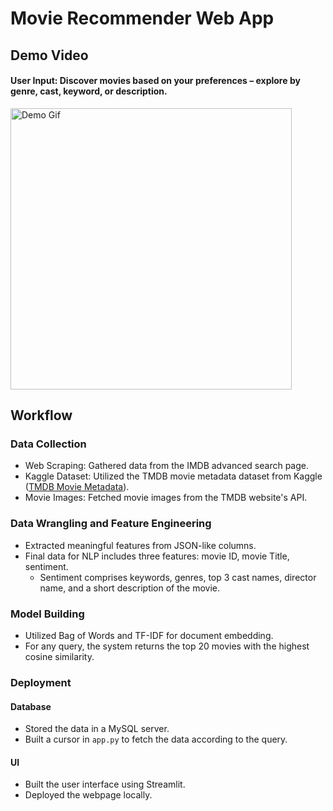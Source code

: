 # Movie Recommender Web App

## Demo Video
#### User Input: Discover movies based on your preferences – explore by genre, cast, keyword, or description.

<img src="https://github.com/kumarUjjawal3621/movie_recommendation/assets/136676393/498a33af-71f1-441d-9558-1e1874a277b4" width="450" height="450" alt="Demo Gif">

## Workflow

### Data Collection
- Web Scraping: Gathered data from the IMDB advanced search page.
- Kaggle Dataset: Utilized the TMDB movie metadata dataset from Kaggle ([TMDB Movie Metadata](https://www.kaggle.com/datasets/tmdb/tmdb-movie-metadata)).
- Movie Images: Fetched movie images from the TMDB website's API.

### Data Wrangling and Feature Engineering
- Extracted meaningful features from JSON-like columns.
- Final data for NLP includes three features: movie ID, movie Title, sentiment.
  - Sentiment comprises keywords, genres, top 3 cast names, director name, and a short description of the movie.

### Model Building
- Utilized Bag of Words and TF-IDF for document embedding.
- For any query, the system returns the top 20 movies with the highest cosine similarity.

### Deployment

 #### Database
 - Stored the data in a MySQL server.
 - Built a cursor in `app.py` to fetch the data according to the query.

 #### UI
 - Built the user interface using Streamlit.
 - Deployed the webpage locally.

